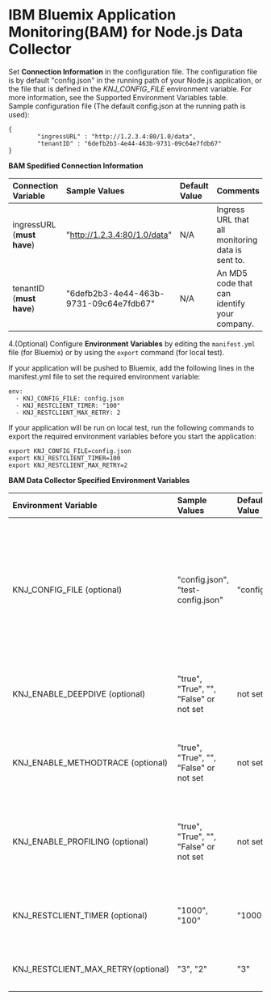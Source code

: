 # IBM Bluemix Application Monitoring(BAM) for Node.js Data Collector  

Set **Connection Information** in the configuration file. The configuration file is by default "config.json" in the running path of your Node.js application, or the file that is defined in the *KNJ_CONFIG_FILE* environment variable. For more information, see the Supported Environment Variables table.  
Sample configuration file (The default config.json at the running path is used):  
```
{
        "ingressURL" : "http://1.2.3.4:80/1.0/data",
        "tenantID" : "6defb2b3-4e44-463b-9731-09c64e7fdb67"
}
```  

**BAM Spedified Connection Information**  

|Connection Variable        | Sample Values                         | Default Value   | Comments                                                   |
|:---------------------------|:--------------------------------------|:----------------|:-----------------------------------------------------------|
|ingressURL (**must have**)  |"http://1.2.3.4:80/1.0/data"|N/A              |Ingress URL that all monitoring data is sent to.          |
|tenantID (**must have**)    |"6defb2b3-4e44-463b-9731-09c64e7fdb67" |N/A              |An MD5 code that can identify your company.                  |


4.(Optional) Configure **Environment Variables** by editing the `manifest.yml` file (for Bluemix) or by using the `export` command (for local test).  

If your application will be pushed to Bluemix, add the following lines in the manifest.yml file to set the required environment variable:
```
env:
  - KNJ_CONFIG_FILE: config.json
  - KNJ_RESTCLIENT_TIMER: "100"
  - KNJ_RESTCLIENT_MAX_RETRY: 2

```
If your application will be run on local test, run the following commands to export the required environment variables before you start the application:
```
export KNJ_CONFIG_FILE=config.json
export KNJ_RESTCLIENT_TIMER=100
export KNJ_RESTCLIENT_MAX_RETRY=2
```

**BAM Data Collector Specified Environment Variables**  

|Environment Variable              | Sample Values                         | Default Value | Comments                                               |
|:---------------------------------|:--------------------------------------|:--------------|:-------------------------------------------------------|
|KNJ_CONFIG_FILE (optional)        |"config.json", "test-config.json"      |"config.json"  |Specifies a configuration file name (full path or relative path to the running path of your Node.js application). For the content of the file, see Step 3.|
|KNJ_ENABLE_DEEPDIVE (optional)     |"true", "True", "", "False" or not set |not set        |Enables or disables diagnostics. By default, diagnostics is disabled.|
|KNJ_ENABLE_METHODTRACE (optional)  |"true", "True", "", "False" or not set |not set        |Enables or disables Method Trace. By default, method trace is diabled.|
|KNJ_ENABLE_PROFILING (optional)    |"true", "True", "", "False" or not set |not set        |Enables or disables method profiling. By default, method profiling is disabled.|
|KNJ_RESTCLIENT_TIMER (optional)   |"1000", "100"                          |"1000"         |Interval at which requests are sent to the sever, in milliseconds.|
|KNJ_RESTCLIENT_MAX_RETRY(optional)|"3", "2"                               |"3"            |Specifies the retry times when a reqeust fails.                |  

